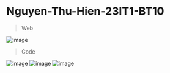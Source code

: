 # Nguyen-Thu-Hien-23IT1-BT10
> Web

![image](https://github.com/user-attachments/assets/6997408c-00cb-4d70-89f2-0a1fb9d3b380)
> Code

![image](https://github.com/user-attachments/assets/ab7d2bc4-f627-489b-a21d-3a8c5426bd64)
![image](https://github.com/user-attachments/assets/e5012092-f6a1-4794-8a9c-efe84f3834b4)
![image](https://github.com/user-attachments/assets/5a177d77-ab5f-4450-a1a9-cc83103c030c)



